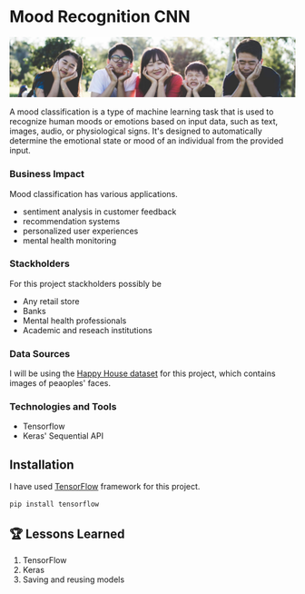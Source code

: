 
# Mood Recognition CNN

![Logo](https://github.com/tharangachaminda/cnn_mood_classifier/blob/main/dataset-cover.jpg)

A mood classification is a type of machine learning task that is used to recognize human moods or emotions based on input data, such as text, images, audio, or physiological signs. It's designed to automatically determine the emotional state or mood of an individual from the provided input.

### Business Impact
Mood classification has various applications.
- sentiment analysis in customer feedback
- recommendation systems
- personalized user experiences
- mental health monitoring

### Stackholders
For this project stackholders possibly be
- Any retail store
- Banks
- Mental health professionals
- Academic and reseach institutions

### Data Sources
I will be using the [Happy House dataset](https://www.kaggle.com/datasets/iarunava/happy-house-dataset) for this project, which contains images of peaoples' faces.

### Technologies and Tools
- Tensorflow
- Keras' Sequential API


## Installation

I have used [TensorFlow](https://www.tensorflow.org/) framework for this project. 

```bash
pip install tensorflow
```
    
## 🏆 Lessons Learned

1. TensorFlow
2. Keras
3. Saving and reusing models
